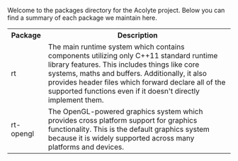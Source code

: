 Welcome to the packages directory for the Acolyte project. Below you can find a
summary of each package we maintain here.

<table>
    <tbody>
        <tr><th>Package </th><th>Description</th></tr>
        <tr><td>rt</td><td>The main runtime system which contains components
        utilizing only C++11 standard runtime library features. This includes
        things like core systems, maths and buffers. Additionally, it also
        provides header files which forward declare all of the supported
        functions even if it doesn't directly implement them.</td></tr>
        <tr><td>rt-opengl</td><td>The OpenGL-powered graphics system which
        provides cross platform support for graphics functionality. This is the
        default graphics system because it is widely supported across many
        platforms and devices.</td></tr>
    </tbody>
</table>
